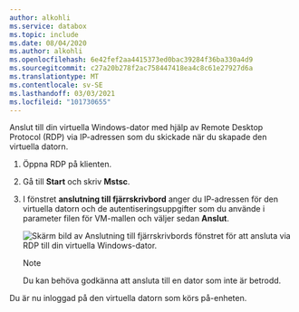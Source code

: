 ```yaml
---
author: alkohli
ms.service: databox
ms.topic: include
ms.date: 08/04/2020
ms.author: alkohli
ms.openlocfilehash: 6e42fef2aa4415373ed0bac39284f36ba330a4d9
ms.sourcegitcommit: c27a20b278f2ac758447418ea4c8c61e27927d6a
ms.translationtype: MT
ms.contentlocale: sv-SE
ms.lasthandoff: 03/03/2021
ms.locfileid: "101730655"
---
```

Anslut till din virtuella Windows-dator med hjälp av Remote Desktop Protocol (RDP) via IP-adressen som du skickade när du skapade den virtuella datorn.

1. Öppna RDP på klienten. 
1. Gå till **Start** och skriv **Mstsc**.
1. I fönstret **anslutning till fjärrskrivbord** anger du IP-adressen för den virtuella datorn och de autentiseringsuppgifter som du använde i parameter filen för VM-mallen och väljer sedan **Anslut**.

   ![Skärm bild av Anslutning till fjärrskrivbords fönstret för att ansluta via RDP till din virtuella Windows-dator.](media/azure-stack-edge-gateway-connect-vm-windows/connect-vm-rdp-1.png)

   > [!NOTE]
   > Du kan behöva godkänna att ansluta till en dator som inte är betrodd. 

Du är nu inloggad på den virtuella datorn som körs på-enheten. 
